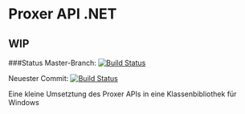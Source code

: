# Proxer API .NET 
## WIP
###Status
Master-Branch: [![Build Status](https://travis-ci.org/InfiniteSoul/massive-octo-wookie.png?branch=master)](https://travis-ci.org/InfiniteSoul/massive-octo-wookie)

Neuester Commit: [![Build Status](https://travis-ci.org/InfiniteSoul/massive-octo-wookie.png)](https://travis-ci.org/InfiniteSoul/massive-octo-wookie)

Eine kleine Umsetztung des Proxer APIs in eine Klassenbibliothek für Windows
